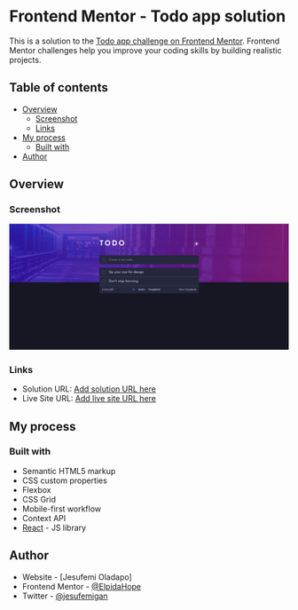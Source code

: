 # Frontend Mentor - Todo app solution

This is a solution to the [Todo app challenge on Frontend Mentor](https://www.frontendmentor.io/challenges/todo-app-Su1_KokOW). Frontend Mentor challenges help you improve your coding skills by building realistic projects. 

## Table of contents

- [Overview](#overview)
  - [Screenshot](#screenshot)
  - [Links](#links)
- [My process](#my-process)
  - [Built with](#built-with)
- [Author](#author)


## Overview

### Screenshot

![](./screenshot.png)


### Links

- Solution URL: [Add solution URL here](https://www.frontendmentor.io/solutions/todoapp-using-reactusecontext-HymFhbbX9)
- Live Site URL: [Add live site URL here](https://elpidahope.github.io/todo-app/)

## My process

### Built with

- Semantic HTML5 markup
- CSS custom properties
- Flexbox
- CSS Grid
- Mobile-first workflow
- Context API
- [React](https://reactjs.org/) - JS library

## Author

- Website - [Jesufemi Oladapo]
- Frontend Mentor - [@ElpidaHope](https://www.frontendmentor.io/profile/ElpidaHope)
- Twitter - [@jesufemigan](https://www.twitter.com/jesufemigan)

